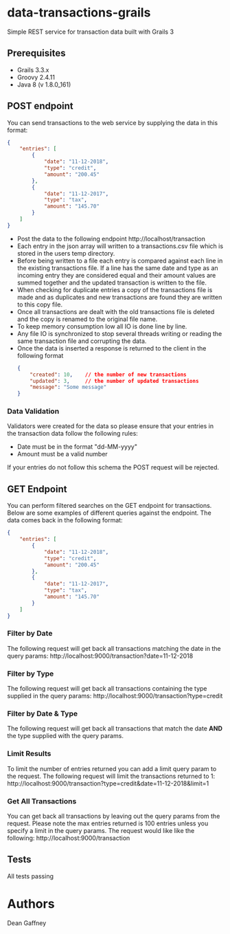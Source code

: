 # data-transactions-grails
Simple REST service for transaction data built with Grails 3

## Prerequisites
* Grails 3.3.x
* Groovy 2.4.11
* Java 8 (v 1.8.0_161)

## POST endpoint
You can send transactions to the web service by supplying the data in this format:
```json
{
    "entries": [
        {
            "date": "11-12-2018",
            "type": "credit",
            "amount": "200.45"
        },
        {
            "date": "11-12-2017",
            "type": "tax",
            "amount": "145.70"
        }
    ]
}
```
* Post the data to the following endpoint http://localhost/transaction
* Each entry in the json array will written to a transactions.csv file which is stored in the users temp directory.
* Before being written to a file each entry is compared against each line in the existing transactions file. If a line has the same date and type as an incoming entry they are considered equal and their amount values are summed together and the updated transaction is written to the file.
* When checking for duplicate entries a copy of the transactions file is made and as duplicates and new transactions are found they are written to this copy file.
* Once all transactions are dealt with the old transactions file is deleted and the copy is renamed to the original file name.
* To keep memory consumption low all IO is done line by line.
* Any file IO is synchronized to stop several threads writing or reading the same transaction file and corrupting the data.
* Once the data is inserted a response is returned to the client in the following format
  ```json
  {
      "created": 10,    // the number of new transactions
      "updated": 3,     // the number of updated transactions
      "message": "Some message"
  }
  ```
### Data Validation
Validators were created for the data so please ensure that your entries in the transaction data follow the following rules:
* Date must be in the format "dd-MM-yyyy"
* Amount must be a valid number

If your entries do not follow this schema the POST request will be rejected.

## GET Endpoint
You can perform filtered searches on the GET endpoint for transactions. Below are some examples of different queries against the endpoint. The data comes back in the following format:
```json
{
    "entries": [
        {
            "date": "11-12-2018",
            "type": "credit",
            "amount": "200.45"
        },
        {
            "date": "11-12-2017",
            "type": "tax",
            "amount": "145.70"
        }
    ]
}
```

### Filter by Date
The following request will get back all transactions matching the date in the query params:
http://localhost:9000/transaction?date=11-12-2018

### Filter by Type
The following request will get back all transactions containing the type supplied in the query params:
http://localhost:9000/transaction?type=credit

### Filter by Date & Type
The following request will get back all transactions that match the date **AND** the type supplied with the query params.

### Limit Results
To limit the number of entries returned you can add a limit query param to the request. The following request will limit the transactions returned to 1:
http://localhost:9000/transaction?type=credit&date=11-12-2018&limit=1

### Get All Transactions
You can get back all transactions by leaving out the query params from the request. Please note the max entries returned is 100 entries unless you specify a limit in the query params. The request would like like the following:
http://localhost:9000/transaction

## Tests
All tests passing

# Authors
Dean Gaffney